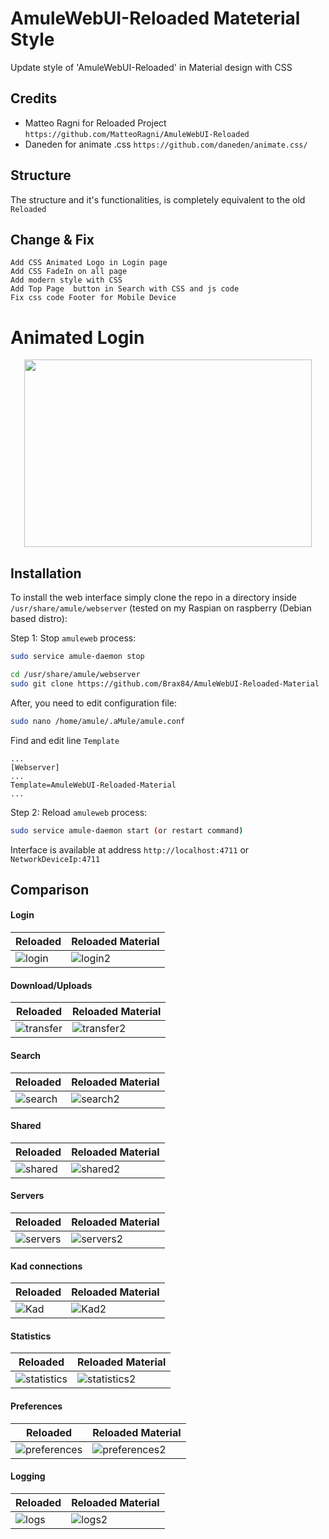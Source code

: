 # AmuleWebUI-Reloaded Mateterial Style

Update style of 'AmuleWebUI-Reloaded' in Material design with CSS

## Credits 

* Matteo Ragni for Reloaded Project `https://github.com/MatteoRagni/AmuleWebUI-Reloaded`
* Daneden for animate .css `https://github.com/daneden/animate.css/`

## Structure 

The structure and it's functionalities, is completely equivalent to the old `Reloaded`

## Change & Fix

```
Add CSS Animated Logo in Login page
Add CSS FadeIn on all page
Add modern style with CSS
Add Top Page  button in Search with CSS and js code
Fix css code Footer for Mobile Device
```

# Animated Login

<p align="center">
  <img width="460" height="300" src="https://github.com/Brax84/AmuleWebUI-Reloaded-Material/blob/master/doc-images/ReloadMateriaPic/login.gif">
</p>

## Installation

To install the web interface simply clone the repo in a directory inside `/usr/share/amule/webserver` (tested on my Raspian on raspberry (Debian based distro):

Step 1: Stop `amuleweb` process:

``` bash
sudo service amule-daemon stop
```

``` bash
cd /usr/share/amule/webserver
sudo git clone https://github.com/Brax84/AmuleWebUI-Reloaded-Material
```

After, you need to edit configuration file:

``` bash
sudo nano /home/amule/.aMule/amule.conf
```
Find and edit line `Template`

```
...
[Webserver]
...
Template=AmuleWebUI-Reloaded-Material
...
```

Step 2: Reload `amuleweb` process:

``` bash
sudo service amule-daemon start (or restart command)
```

Interface is available at address `http://localhost:4711` or `NetworkDeviceIp:4711`


## Comparison 

#### Login 

| Reloaded | Reloaded Material |
| ---- | -------- |
| ![login](https://github.com/Brax84/AmuleWebUI-Reloaded-Material/blob/master/doc-images/ReloadPic/Login.png "Reloaded login") | ![login2](https://github.com/Brax84/AmuleWebUI-Reloaded-Material/blob/master/doc-images/ReloadMateriaPic/Login.png "Material login" ) |

#### Download/Uploads

| Reloaded | Reloaded Material |
| ---- | -------- |
| ![transfer](https://github.com/Brax84/AmuleWebUI-Reloaded-Material/blob/master/doc-images/ReloadPic/Transfer.png "Reloaded transfer") | ![transfer2](https://github.com/Brax84/AmuleWebUI-Reloaded-Material/blob/master/doc-images/ReloadMateriaPic/Transfer.png "Material transfer") |

#### Search

| Reloaded | Reloaded Material |
| ---- | -------- |
| ![search](https://github.com/Brax84/AmuleWebUI-Reloaded-Material/blob/master/doc-images/ReloadPic/Search.png "Reloaded Search") | ![search2](https://github.com/Brax84/AmuleWebUI-Reloaded-Material/blob/master/doc-images/ReloadMateriaPic/Search.png "Material search") |

#### Shared

| Reloaded | Reloaded Material |
| ---- | -------- |
| ![shared](https://github.com/Brax84/AmuleWebUI-Reloaded-Material/blob/master/doc-images/ReloadPic/Shared.png "Reloaded Shared") | ![shared2](https://github.com/Brax84/AmuleWebUI-Reloaded-Material/blob/master/doc-images/ReloadMateriaPic/Shared.png "Material Search") |


#### Servers

| Reloaded | Reloaded Material |
| ---- | -------- |
| ![servers](https://github.com/Brax84/AmuleWebUI-Reloaded-Material/blob/master/doc-images/ReloadPic/Server.png "Reloaded Server") | ![servers2](https://github.com/Brax84/AmuleWebUI-Reloaded-Material/blob/master/doc-images/ReloadMateriaPic/Servers.png "Material Server") |

#### Kad connections

| Reloaded | Reloaded Material |
| ---- | -------- |
| ![Kad](https://github.com/Brax84/AmuleWebUI-Reloaded-Material/blob/master/doc-images/ReloadPic/Kad.png "Reloaded Kad") | ![Kad2](https://github.com/Brax84/AmuleWebUI-Reloaded-Material/blob/master/doc-images/ReloadMateriaPic/Kad.png "Material kad") |

#### Statistics

| Reloaded | Reloaded Material |
| ---- | -------- |
| ![statistics](https://github.com/Brax84/AmuleWebUI-Reloaded-Material/blob/master/doc-images/ReloadPic/Stats.png "Reloaded statistics") | ![statistics2](https://github.com/Brax84/AmuleWebUI-Reloaded-Material/blob/master/doc-images/ReloadMateriaPic/Statics.png "Material statistics") |

#### Preferences

| Reloaded | Reloaded Material |
| ---- | -------- |
| ![preferences](https://github.com/Brax84/AmuleWebUI-Reloaded-Material/blob/master/doc-images/ReloadPic/Prefs.png "Reloaded preferences") | ![preferences2](https://github.com/Brax84/AmuleWebUI-Reloaded-Material/blob/master/doc-images/ReloadMateriaPic/Settings.png "Material preferences") |

#### Logging

| Reloaded | Reloaded Material |
| ---- | -------- |
| ![logs](https://github.com/Brax84/AmuleWebUI-Reloaded-Material/blob/master/doc-images/ReloadPic/Logs.png "Reloaded Logging") | ![logs2](https://github.com/Brax84/AmuleWebUI-Reloaded-Material/blob/master/doc-images/ReloadMateriaPic/Logs.png "Material Logging") |
